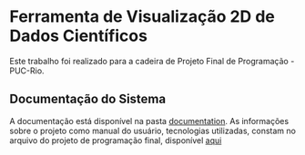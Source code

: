 <h1> Ferramenta de Visualização 2D de Dados Científicos </h1>
<p>Este trabalho foi realizado para a cadeira de Projeto Final de Programação - PUC-Rio.</p>

## Documentação do Sistema </h1>
A documentação está disponível na pasta [documentation](https://github.com/mayaragomys/2Dviewer/tree/main/documentation).
As informações sobre o projeto como manual do usuário, tecnologias utilizadas, constam no arquivo do projeto de programação final, disponível [aqui](https://github.com/mayaragomys/2Dviewer/blob/main/Projeto_de_programacao_.pdf)
